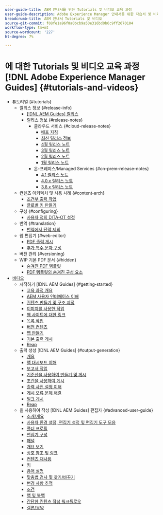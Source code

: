 ```yaml
---
user-guide-title: AEM 안내서를 위한 Tutorials 및 비디오 교육 과정
user-guide-description: Adobe Experience Manager 안내서를 위한 자습서 및 비디오 컬렉션을 살펴보십시오.
breadcrumb-title: AEM 안내서 Tutorials 및 비디오
source-git-commit: f08fe1a96f0a0bcb9a50e316bd0b6c9ff2670104
workflow-type: tm+mt
source-wordcount: '227'
ht-degree: 7%

---
```



# 에 대한 Tutorials 및 비디오 교육 과정 [!DNL Adobe Experience Manager Guides] {#tutorials-and-videos}

+ 튜토리얼 {#tutorials}
   + 릴리스 정보 {#release-info}
      + [[!DNL AEM Guides] 릴리스](./tutorials/release-info/latest-release-info.md)
      + 릴리스 정보 {#release-notes}
         + 클라우드 서비스 {#cloud-release-notes}
            + [배포 지침](./tutorials/release-info/deploy-xml-on-aemaacs.md)
            + [최신 릴리스 정보](./tutorials/release-info/release-notes-2022.5.0.md)
            + [4월 릴리스 노트](./tutorials/release-info/release-notes-2022.4.0.md)
            + [3월 릴리스 노트](./tutorials/release-info/release-notes-2022.3.0.md)
            + [2월 릴리스 노트](./tutorials/release-info/release-notes-2022.2.0.md)
            + [1월 릴리스 노트](./tutorials/release-info/release-notes-2022.1.0.md)
         + 온-프레미스/Managed Services {#on-prem-release-notes}
            + [4.1 릴리스 노트](./tutorials/release-info/release-notes-4.1.md)
            + [4.0.x 릴리스 노트](https://helpx.adobe.com/xml-documentation-for-experience-manager/release-note/release-notes-xml-documentation-solution-4-0.html)
            + [3.8.x 릴리스 노트](https://helpx.adobe.com/xml-documentation-for-experience-manager/release-note/release-notes-xml-documentation-solution-3-8.html)
   + 컨텐츠 아키텍처 및 사용 사례 {#content-arch}
      + [조건부 출력 작업](./tutorials/content-architecture/create-and-use-conditions.md)
      + [글로벌 키 만들기](./tutorials/content-architecture/create-global-keys.md)
   + 구성 {#configuring}
      + [사용자 정의 DITA-OT 설정](./tutorials/configuring/setup-a-custom-dita-ot.md)
   + 번역 {#translation}
      + [번역에서 단락 제외](./tutorials/translation/exclude-paragraphs-from-translation.md)
   + 웹 편집기 {#web-editor}
      + [PDF 출력 게시](./tutorials/web-editor/native-pdf-web-editor.md)
      + [추가 특수 문자 구성](./tutorials/web-editor/configure-additional-special-characters.md)
   + 버전 관리 {#versioning}
   + WIP 기본 PDF 문서 {#hidden}
      + [숨겨진 PDF 템플릿](./tutorials/native-pdf/pdf-template.md)
      + [PDF 템플릿의 숨겨진 구성 요소](./tutorials/native-pdf/components-pdf-template.md)
+ [비디오](./courses/overview.md)
   + 시작하기 [!DNL AEM Guides] {#getting-started}
      + [교육 과정 개요](./courses/course-1/overview.md)
      + [AEM 사용자 인터페이스 이해](./courses/course-1/understanding-the-aem-user-interface.md)
      + [컨텐츠 만들기 및 구조 지정](./courses/course-1/creating-and-structuring-content.md)
      + [이미지를 사용한 작업](./courses/course-1/working-with-images.md)
      + [웹 사이트에 대한 링크](./courses/course-1/linking-to-websites.md)
      + [목록 작업](./courses/course-1/working-with-lists.md)
      + [버전 컨텐츠](./courses/course-1/versioning-content.md)
      + [맵 만들기](./courses/course-1/creating-a-map.md)
      + [기본 출력 게시](./courses/course-1/publishing-default-output.md)
      + [Reap](./courses/course-1/recap.md)
   + 출력 생성 [!DNL AEM Guides] {#output-generation}
      + [개요](./courses/course-2/overview.md)
      + [맵 대시보드 이해](./courses/course-2/introduction-to-the-map-dashboard.md)
      + [보고서 작업](./courses/course-2/working-with-reports.md)
      + [기준선을 사용하여 만들기 및 게시](./courses/course-2/creating-and-publishing-with-baselines.md)
      + [조건을 사용하여 게시](./courses/course-2/publishing-with-conditions.md)
      + [출력 사전 설정 이해](./courses/course-2/output-presets.md)
      + [게시 오류 문제 해결](./courses/course-2/troubleshooting-publishing-errors.md)
      + [벌크 게시](./courses/course-2/bulk-publishing.md)
      + [Reap](./courses/course-2/recap.md)
   + 을 사용하여 작성 [!DNL AEM Guides] 편집자 {#advanced-user-guide}
      + [소개/개요](./courses/course-3/overview.md)
      + [사용자 환경 설정, 편집기 설정 및 편집기 도구 모음](./courses/course-3/user-settings-preferences-toolbars.md)
      + [폴더 프로필](./courses/course-3/folder-profiles.md)
      + [편집기 구성](./courses/course-3/editor-configuration.md)
      + [패널](./courses/course-3/panels.md)
      + [개요 보기](./courses/course-3/outline-view.md)
      + [상호 참조 및 링크](./courses/course-3/cross-references-and-links.md)
      + [컨텐츠 재사용](./courses/course-3/content-reuse.md)
      + [키](./courses/course-3/keys.md)
      + [용어 설명](./courses/course-3/glossary.md)
      + [맞춤법 검사 및 찾기/바꾸기](./courses/course-3/spell-check.md)
      + [변경 사항 추적](./courses/course-3/track-changes.md)
      + [조건](./courses/course-3/conditions.md)
      + [맵 및 북맵](./courses/course-3/maps-and-bookmaps.md)
      + [간단한 컨텐츠 작성 워크플로우](./courses/course-3/simple-content-creation-workflows.md)
      + [결론/요약](./courses/course-3/recap.md)